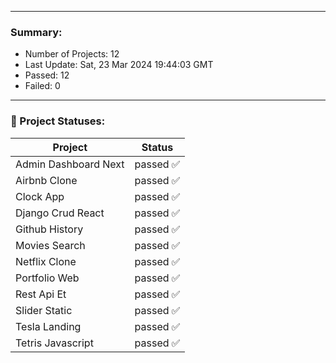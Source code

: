 
---
### Summary:
<p><ul>
            <li><span>Number of Projects: 12</span></li>
            <li><span>Last Update: Sat, 23 Mar 2024 19:44:03 GMT</span></li>
            <li><span>Passed: 12</span></li>
            <li><span>Failed: 0</span></li>
          </ul></p>
  

---

### 📝 Project Statuses:
<table>
            <thead>
              <tr>
                <th>Project</th>
                <th>Status</th>
              </tr>
            </thead>
            <tbody>
              <tr>
                                  <td>Admin Dashboard Next</td>
                                  <td>passed ✅</td>
                                </tr><tr>
                                  <td>Airbnb Clone</td>
                                  <td>passed ✅</td>
                                </tr><tr>
                                  <td>Clock App</td>
                                  <td>passed ✅</td>
                                </tr><tr>
                                  <td>Django Crud React</td>
                                  <td>passed ✅</td>
                                </tr><tr>
                                  <td>Github History</td>
                                  <td>passed ✅</td>
                                </tr><tr>
                                  <td>Movies Search</td>
                                  <td>passed ✅</td>
                                </tr><tr>
                                  <td>Netflix Clone</td>
                                  <td>passed ✅</td>
                                </tr><tr>
                                  <td>Portfolio Web</td>
                                  <td>passed ✅</td>
                                </tr><tr>
                                  <td>Rest Api Et</td>
                                  <td>passed ✅</td>
                                </tr><tr>
                                  <td>Slider Static</td>
                                  <td>passed ✅</td>
                                </tr><tr>
                                  <td>Tesla Landing</td>
                                  <td>passed ✅</td>
                                </tr><tr>
                                  <td>Tetris Javascript</td>
                                  <td>passed ✅</td>
                                </tr>
            </tbody>
          </table>
  
